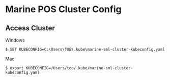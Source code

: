 # Marine POS Cluster Config

## Access Cluster

Windows 
```shell
$ SET KUBECONFIG=C:\Users\TOE\.kube\marine-sml-cluster-kubeconfig.yaml
```

Mac
```shell
$ export KUBECONFIG=/Users/toe/.kube/marine-sml-cluster-kubeconfig.yaml
```